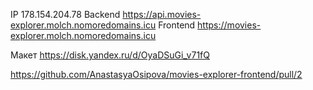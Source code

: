 IP 178.154.204.78 Backend https://api.movies-explorer.molch.nomoredomains.icu Frontend https://movies-explorer.molch.nomoredomains.icu

Макет https://disk.yandex.ru/d/OyaDSuGi_v71fQ

https://github.com/AnastasyaOsipova/movies-explorer-frontend/pull/2